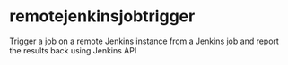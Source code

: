 # remotejenkinsjobtrigger
Trigger a job on a remote Jenkins instance from a Jenkins job and report the results back using Jenkins API
